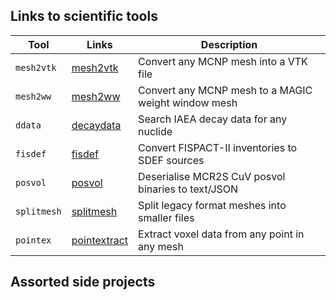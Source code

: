 ## Links to scientific tools

| Tool        | Links                                                       | Description                                           |
| ----------- | ----------------------------------------------------------- | ----------------------------------------------------- |
| `mesh2vtk`  | [mesh2vtk](https://github.com/repositony/mesh2vtk)          | Convert any MCNP mesh into a VTK file |
| `mesh2ww`   | [mesh2ww](https://github.com/repositony/mesh2ww)            | Convert any MCNP mesh to a MAGIC weight window mesh |
| `ddata`     | [decaydata](https://github.com/repositony/decaydata)        | Search IAEA decay data for any nuclide |
| `fisdef`    | [fisdef](https://github.com/repositony/fisdef)              | Convert FISPACT-II inventories to SDEF sources |
| `posvol`    | [posvol](https://github.com/repositony/posvol)              | Deserialise MCR2S CuV posvol binaries to text/JSON |
| `splitmesh` | [splitmesh](https://github.com/repositony/splitmesh)        | Split legacy format meshes into smaller files |
| `pointex`   | [pointextract](https://github.com/repositony/pointextract)  | Extract voxel data from any point in any mesh |

## Assorted side projects
